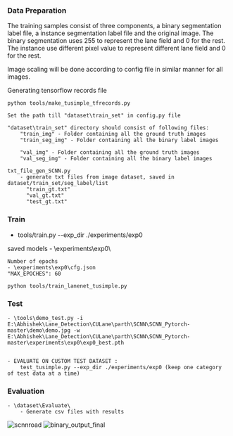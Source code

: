 ### Data Preparation 

The training samples consist of three components, a binary segmentation label file, a instance segmentation label
file and the original image. The binary segmentation uses 255 to represent the lane field and 0 for the rest. The 
instance use different pixel value to represent different lane field and 0 for the rest.

Image scaling will be done according to config file in similar manner for all images.

Generating tensorflow records file

```
python tools/make_tusimple_tfrecords.py 
```

	Set the path till "dataset\train_set" in config.py file

	"dataset\train_set" directory should consist of following files:
		"train_img" - Folder containing all the ground truth images
		"train_seg_img" - Folder containing all the binary label images

		"val_img" - Folder containing all the ground truth images
		"val_seg_img" - Folder containing all the binary label images
	
	txt_file_gen_SCNN.py
		- generate txt files from image dataset, saved in dataset/train_set/seg_label/list
		  "train_gt.txt"
		  "val_gt.txt"
		  "test_gt.txt"	
      
### Train 

- tools/train.py --exp_dir ./experiments/exp0 
 
saved models
	- \experiments\exp0\

	Number of epochs 
	- \experiments\exp0\cfg.json
	"MAX_EPOCHES": 60


```
python tools/train_lanenet_tusimple.py 
```

### Test


	- \tools\demo_test.py -i E:\Abhishek\Lane_Detection\CULane\parth\SCNN\SCNN_Pytorch-master\demo\demo.jpg -w E:\Abhishek\Lane_Detection\CULane\parth\SCNN\SCNN_Pytorch-master\experiments\exp0\exp0_best.pth


	- EVALUATE ON CUSTOM TEST DATASET :
		test_tusimple.py --exp_dir ./experiments/exp0 (keep one category of test data at a time)
    
### Evaluation

	- \dataset\Evaluate\
		- Generate csv files with results

![scnnroad](https://user-images.githubusercontent.com/56112545/189868203-7cd4a737-6d6f-41cf-a75d-31f543ae75a0.jpg)
![binary_output_final](https://user-images.githubusercontent.com/56112545/189868231-304cd005-1697-447c-b311-133377fed8d1.jpg)
